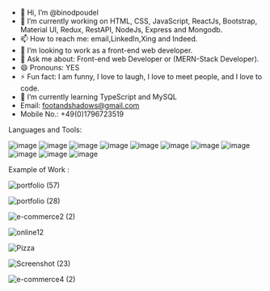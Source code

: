 - 👋 Hi, I’m @binodpoudel
- 🔭 I’m currently working on HTML, CSS, JavaScript, ReactJs, Bootstrap, Material UI, Redux, RestAPI, NodeJs, Express and Mongodb.
- 📫 How to reach me: email,LinkedIn,Xing and Indeed.
- 🤔 I’m looking to work as a front-end web developer.
- 💬 Ask me about: Front-end web Developer or (MERN-Stack Developer).
- 😄 Pronouns: YES
- ⚡ Fun fact: I am funny, I love to laugh, I love to meet people, and I love to code.
- 🌱 I’m currently learning TypeScript and MySQL
- Email: footandshadows@gmail.com
- Mobile No.: +49(0)1796723519


Languages and Tools:



![image](https://user-images.githubusercontent.com/52706075/199479221-eb49c50b-de69-404f-87be-19a21c9831b9.png)
![image](https://user-images.githubusercontent.com/52706075/199479481-f3a8aa9e-3edb-4db5-b0de-f507984293c1.png)
![image](https://user-images.githubusercontent.com/52706075/199479636-fa738aed-5ce6-4135-b5b2-9500c3277392.png)
![image](https://user-images.githubusercontent.com/52706075/199479728-adce9622-142d-4546-a27d-b5e8c69cf3ad.png)
![image](https://user-images.githubusercontent.com/52706075/199479793-be34531f-7f08-4bc5-9d5d-8a184641fc00.png)
![image](https://user-images.githubusercontent.com/52706075/199479521-4f60f5b3-d5d3-45c0-ae57-d4f15c07dff5.png)
![image](https://user-images.githubusercontent.com/52706075/199479556-72c94803-23b6-429b-999c-ef49916ec54e.png)
![image](https://user-images.githubusercontent.com/52706075/199479872-d887687f-1d31-4242-9ebc-2a33082500f0.png)
![image](https://user-images.githubusercontent.com/52706075/199479908-66501df7-077c-4980-8417-cd7b063ce310.png)
![image](https://user-images.githubusercontent.com/52706075/199479967-13eba4b2-3fcf-4009-b825-3ed2b9ceadfd.png)
![image](https://user-images.githubusercontent.com/52706075/199480037-9093c3ab-8253-41af-8098-619903d5c18e.png)



Example of Work :

![portfolio (57)](https://user-images.githubusercontent.com/52706075/200582678-7e8f80e5-83c3-4742-afd9-57efce211500.png)

![portfolio (28)](https://user-images.githubusercontent.com/52706075/199478446-9db1c7d9-a4e4-44fe-a6a5-41e0c2a11336.png)

![e-commerce2 (2)](https://user-images.githubusercontent.com/52706075/199478261-1bda1cad-9961-4c8e-8e2b-20cf2f810728.png)

![online12](https://user-images.githubusercontent.com/52706075/199595697-772aedd6-285e-4f55-89b1-3ef4db370f91.png)

![Pizza](https://user-images.githubusercontent.com/52706075/199595044-cc6d19a5-9123-40eb-9d27-65a80fc8c030.png)


![Screenshot (23)](https://user-images.githubusercontent.com/52706075/199595135-2ca7f18c-e7b9-4462-a8a9-0555ac33c315.png)

![e-commerce4 (2)](https://user-images.githubusercontent.com/52706075/199595310-f8894157-8388-428c-b1e5-5fe5e54f43a6.png)




